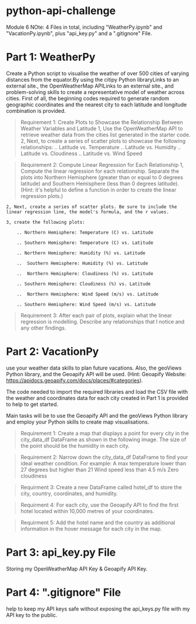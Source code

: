 # python-api-challenge
Module 6
NOte: 4 Files in total, including "WeatherPy.ipynb" and "VacationPy.ipynb", plus "api_key.py" and a ".gitignore" File.

# Part 1: WeatherPy
Create a Python script to visualise the weather of over 500 cities of varying distances from the equator.By using the citipy Python libraryLinks to an external site., the OpenWeatherMap APILinks to an external site., and problem-solving skills to create a representative model of weather across cities.
First of all, the beginning codes required to generate random geographic coordinates and the nearest city to each latitude and longitude combination is provided.

> Requirement 1: Create Plots to Showcase the Relationship Between Weather Variables and Latitude
    1, Use the OpenWeatherMap API to retrieve weather data from the cities list generated in the starter code. 
    2, Next, to create a series of scatter plots to showcase the following relationships:
    .. Latitude vs. Temperature
    .. Latitude vs. Humidity
    .. Latitude vs. Cloudiness
    .. Latitude vs. Wind Speed

> Requirement 2: Compute Linear Regression for Each Relationship
    1, Compute the linear regression for each relationship. Separate the plots into Northern Hemisphere (greater than or equal to 0 degrees latitude) and Southern Hemisphere (less than 0 degrees latitude). (Hint: it's helpful to define a function in order to create the linear regression plots.)

    2, Next, create a series of scatter plots. Be sure to include the linear regression line, the model's formula, and the r values.

    3, create the following plots:

        .. Northern Hemisphere: Temperature (C) vs. Latitude

        .. Southern Hemisphere: Temperature (C) vs. Latitude

        .. Northern Hemisphere: Humidity (%) vs. Latitude

        ..  Southern Hemisphere: Humidity (%) vs. Latitude

        ..  Northern Hemisphere: Cloudiness (%) vs. Latitude

        .. Southern Hemisphere: Cloudiness (%) vs. Latitude

        ..  Northern Hemisphere: Wind Speed (m/s) vs. Latitude

        .. Southern Hemisphere: Wind Speed (m/s) vs. Latitude

> Requirement 3: After each pair of plots, explain what the linear regression is modelling. Describe any relationships that I notice and any other findings.      

# Part 2: VacationPy
use your weather data skills to plan future vacations. Also, the geoViews Python library, and the Geoapify API will be used. (Hint: Geoapify Website: https://apidocs.geoapify.com/docs/places/#categories).

The code needed to import the required libraries and load the CSV file with the weather and coordinates data for each city created in Part 1 is provided to help to get started.

Main tasks will be to use the Geoapify API and the geoViews Python library and employ your Python skills to create map visualisations.

> Requirement 1: Create a map that displays a point for every city in the city_data_df DataFrame as shown in the following image. The size of the point should be the humidity in each city.

> Requirement 2: Narrow down the city_data_df DataFrame to find your ideal weather condition. 
    For example: 
        A max temperature lower than 27 degrees but higher than 21
        Wind speed less than 4.5 m/s
        Zero cloudiness

> Requirment 3: Create a new DataFrame called hotel_df to store the city, country, coordinates, and humidity.

> Requirment 4: For each city, use the Geoapify API to find the first hotel located within 10,000 metres of your coordinates.

> Requirment 5: Add the hotel name and the country as additional information in the hover message for each city in the map.

# Part 3: api_key.py File
Storing my OpenWeatherMap API Key & Geoapify API Key.

# Part 4:  ".gitignore" File
 help to keep my API keys safe without exposing the api_keys.py file with my API key to the public.